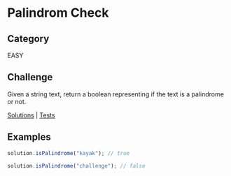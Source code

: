 # Palindrom Check

## Category

EASY

## Challenge

Given a string text, return a boolean representing if the text is a palindrome or not.

[Solutions](solution.js) | [Tests](solution.test.js)

## Examples

```js
solution.isPalindrome("kayak"); // true

solution.isPalindrome("challenge"); // false
```
